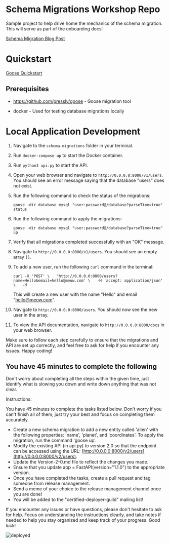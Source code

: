 # Schema Migrations Workshop Repo

Sample project to help drive home the mechanics of the schema migration. This will serve as part of the onboarding docs! 

[Schema Migration Blog Post](./Blogs-post.md)

# Quickstart 

[Goose Quickstart](./goose_quickstart.md)

## Prerequisites

- https://github.com/pressly/goose - Goose migration tool

- docker - Used for testing database migrations locally


# Local Application Development


1.  Navigate to the `schema-migrations` folder in your terminal.
    
2.  Run `docker-compose up` to start the Docker container.
    
3.  Run `python3 api.py` to start the API.
    
4.  Open your web browser and navigate to `http://0.0.0.0:8000/v1/users`. You should see an error message saying that the database "users" does not exist.
    
5.  Run the following command to check the status of the migrations:
    
    ```
    goose -dir database mysql "user:password@/database?parseTime=true" status
    ```
    
6.  Run the following command to apply the migrations:
    
     ```
    goose -dir database mysql "user:password@/database?parseTime=true" up
    ```
    
7.  Verify that all migrations completed successfully with an "OK" message.
    
8.  Navigate to `http://0.0.0.0:8000/v1/users`. You should see an empty array `[]`.
    
9.  To add a new user, run the following `curl` command in the terminal:
    
     ```
    curl -X 'POST' \   'http://0.0.0.0:8000/users?name=Hello&email=hello@meow.com' \   -H 'accept: application/json' \   -d 
     ```
    
    This will create a new user with the name "Hello" and email "[hello@meow.com](mailto:hello@meow.com)".
    
10.  Navigate to `http://0.0.0.0:8000/users`. You should now see the new user in the array.
    
11.  To view the API documentation, navigate to `http://0.0.0.0:8000/docs` in your web browser.
    

Make sure to follow each step carefully to ensure that the migrations and API are set up correctly, and feel free to ask for help if you encounter any issues. Happy coding!


## You have 45 minutes to complete the following

Don't worry about completing all the steps within the given time, just identify what is slowing you down and write down anything that was not clear.

Instructions:

You have 45 minutes to complete the tasks listed below. Don't worry if you can't finish all of them, just try your best and focus on completing them accurately.

-   Create a new schema migration to add a new entity called 'alien' with the following properties: 'name', 'planet', and 'coordinates'. To apply the migration, run the command 'goose up'.
-   Modify the existing API (in api.py) to version 2.0 so that the endpoint can be accessed using the URL: [http://0.0.0.0:8000/v2/users](http://0.0.0.0:8000/v2/users).
-   Update the Version-2-0.md file to reflect the changes you made.
-   Ensure that you update app = FastAPI(version="1.1.0") to the appropriate version.
-   Once you have completed the tasks, create a pull request and tag someone from release management.
-   Send a meme of your choice to the release management channel once you are done!
-   You will be added to the "certified-deployer-guild" mailing list!

If you encounter any issues or have questions, please don't hesitate to ask for help. Focus on understanding the instructions clearly, and take notes if needed to help you stay organized and keep track of your progress. Good luck!

![deployed](https://media.giphy.com/media/3og0IAQG2BtR13joe4/giphy-downsized.gif)